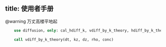 title: 使用者手册
---

@warning 万丈高楼平地起

``` fortran
    use diffusion, only: cal_hdiff_k, vdiff_by_k_theory, hdiff_by_k_theory
    
    call vdiff_by_k_theory(dt, kz, dz, rho, conc)
```
